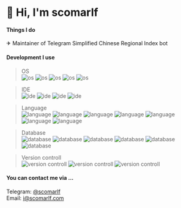 # 👋 Hi, I'm scomarlf


#### Things I do
✈ Maintainer of Telegram Simplified Chinese Regional Index bot
#### Development I use
> OS  
![os](https://img.shields.io/badge/-Windows-0078D6?logo=Windows&logoColor=fff&style=flat-square&labelColor=0078D6)
![os](https://img.shields.io/badge/-macOS-000?logo=Apple&logoColor=fff&style=flat-square&labelColor=000)
![os](https://img.shields.io/badge/-Manjaro-35BF5C?logo=Manjaro&logoColor=fff&style=flat-square&labelColor=35BF5C)
![os](https://img.shields.io/badge/-Ubuntu-E95420?logo=Ubuntu&logoColor=fff&style=flat-square&labelColor=E95420)
![os](https://img.shields.io/badge/-CentOS-262577?logo=CentOS&logoColor=fff&style=flat-square&labelColor=262577)

> IDE  
![ide](https://img.shields.io/badge/-Visual%20Studio-5C2D91?logo=Visual%20Studio&logoColor=fff&style=flat-square&labelColor=5C2D91)
![ide](https://img.shields.io/badge/-Visual%20Studio%20Code-007ACC?logo=Visual%20Studio%20Code&logoColor=fff&style=flat-square&labelColor=007ACC)
![ide](https://img.shields.io/badge/-IntelliJ%20IDEA-000?logo=IntelliJ%20IDEA&logoColor=fff&style=flat-square&labelColor=000)
![ide](https://img.shields.io/badge/-Eclipse%20IDE-2C2255?logo=Eclipse%20IDE&logoColor=fff&style=flat-square&labelColor=2C2255)

> Language  
![language](https://img.shields.io/badge/-Kotlin-0095D5?logo=Kotlin&logoColor=fff&style=flat-square&labelColor=0095D5)
![language](https://img.shields.io/badge/-Java-007396?logo=Java&logoColor=fff&style=flat-square&labelColor=007396)
![language](https://img.shields.io/badge/-C%20Sharp-239120?logo=C%20Sharp&logoColor=fff&style=flat-square&labelColor=239120)
![language](https://img.shields.io/badge/-HTML5-E34F26?logo=HTML5&logoColor=fff&style=flat-square&labelColor=E34F26)
![language](https://img.shields.io/badge/-CSS3-1572B6?logo=CSS3&logoColor=fff&style=flat-square&labelColor=1572B6)
![language](https://img.shields.io/badge/-TypeScript-3178C6?logo=TypeScript&logoColor=fff&style=flat-square&labelColor=3178C6)
![language](https://img.shields.io/badge/-JavaScript-F7DF1E?logo=JavaScript&logoColor=fff&style=flat-square&labelColor=F7DF1E)

> Database  
![database](https://img.shields.io/badge/-Elasticsearch-005571?logo=Elasticsearch&logoColor=fff&style=flat-square&labelColor=005571)
![database](https://img.shields.io/badge/-Microsoft%20SQL%20Server-CC2927?logo=Microsoft%20SQL%20Server&logoColor=fff&style=flat-square&labelColor=CC2927)
![database](https://img.shields.io/badge/-PostgreSQL-336791?logo=PostgreSQL&logoColor=fff&style=flat-square&labelColor=336791)
![database](https://img.shields.io/badge/-MySQL-4479A1?logo=MySQL&logoColor=fff&style=flat-square&labelColor=4479A1)
![database](https://img.shields.io/badge/-SQLite-003B57?logo=SQLite&logoColor=fff&style=flat-square&labelColor=003B57)
![database](https://img.shields.io/badge/-LevelDB-239120?logo=Ghost&logoColor=fff&style=flat-square&labelColor=239120)

> Version controll    
![version controll](https://img.shields.io/badge/-Git-F05032?logo=Git&logoColor=fff&style=flat-square&labelColor=F05032)
![version controll](https://img.shields.io/badge/-Subversion-809CC9?logo=Subversion&logoColor=fff&style=flat-square&labelColor=809CC9)
![version controll](https://img.shields.io/badge/-Visual%20SourceSafe-F88D2D?logo=V&logoColor=fff&style=flat-square&labelColor=F88D2D)
#### You can contact me via ...
Telegram: [@scomarlf](https://t.me/scomarlf)  
Email: [i@scomarlf.com](mailto:i@scomarlf.com)